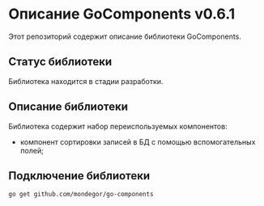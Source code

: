 # Описание GoComponents v0.6.1
Этот репозиторий содержит описание библиотеки GoComponents.

## Статус библиотеки
Библиотека находится в стадии разработки.

## Описание библиотеки
Библиотека содержит набор переиспользуемых компонентов:
- компонент сортировки записей в БД с помощью вспомогательных полей;

## Подключение библиотеки
`go get github.com/mondegor/go-components`
